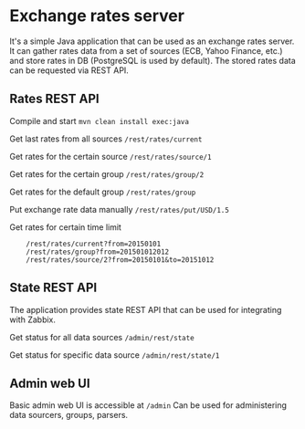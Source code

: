 
Exchange rates server
=
It's a simple Java application that can be used as an exchange rates server.
It can gather rates data from a set of sources (ECB, Yahoo Finance, etc.) and store rates in DB (PostgreSQL is used by default).
The stored rates data can be requested via REST API.

Rates REST API
-
Compile and start ```mvn clean install exec:java```

Get last rates from all sources ```/rest/rates/current```

Get rates for the certain source ```/rest/rates/source/1```

Get rates for the certain group ```/rest/rates/group/2```

Get rates for the default group ```/rest/rates/group```

Put exchange rate data manually ```/rest/rates/put/USD/1.5```

Get rates for certain time limit
```
    /rest/rates/current?from=20150101
    /rest/rates/group?from=201501012012
    /rest/rates/source/2?from=20150101&to=20151012
```
State REST API
-
The application provides state REST API that can be used for integrating with Zabbix.

Get status for all data sources ```/admin/rest/state```

Get status for specific data source ```/admin/rest/state/1```

Admin web UI
-
Basic admin web UI is accessible at ```/admin```
Can be used for administering data sourcers, groups, parsers.

